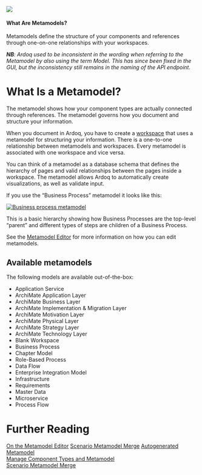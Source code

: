 ![](Business%20stuff/Business%20Strategy%20Stuff/Ardoq/Meta%20Model/1.%20High%20Level%20Metamodel%20Concepts/attachments/Pasted%20image%2020231101132454.png)
#### What Are Metamodels?

Metamodels define the structure of your components and references through one-on-one relationships with your workspaces.

**_NB_**_: Ardoq used to be inconsistent in the wording when referring to the Metamodel by also using the term Model. This has since been fixed in the GUI, but the inconsistency still remains in the naming of the API endpoint._

# What Is a Metamodel?

The metamodel shows how your component types are actually connected through references. The metamodel governs how you document and structure your information.

When you document in Ardoq, you have to create a [workspace](https://help.ardoq.com/en/articles/44160-what-is-a-workspace) that uses a metamodel for structuring your information. There is a one-to-one relationship between metamodels and workspaces. Every metamodel is associated with one workspace and vice versa.

You can think of a metamodel as a database schema that defines the hierarchy of pages and valid relationships between the pages inside a workspace. The metamodel allows Ardoq to automatically create visualizations, as well as validate input.

If you use the “Business Process” metamodel it looks like this:

[![Business process metamodel](https://ardoq-d6cb2423c4b1.intercom-attachments.eu/i/o/1791419/df7e7cab9969225f46b3099e/Screenshot%2B2021-03-16%2Bat%2B12.57.44.png-expires%3D1619725587-signature%3Dc6c8279fbbbc9d4459612d7852a22e09d9a482dced8cdd68e3235cdefdc3630c)](https://ardoq-d6cb2423c4b1.intercom-attachments.eu/i/o/1791419/df7e7cab9969225f46b3099e/Screenshot%2B2021-03-16%2Bat%2B12.57.44.png-expires%3D1619725587-signature%3Dc6c8279fbbbc9d4459612d7852a22e09d9a482dced8cdd68e3235cdefdc3630c)

This is a basic hierarchy showing how Business Processes are the top-level “parent” and different types of steps are children of a Business Process.

See the [Metamodel Editor](https://help.ardoq.com/en/articles/44143-how-to-edit-a-metamodel) for more information on how you can edit metamodels.

## Available metamodels

The following models are available out-of-the-box:

- Application Service
- ArchiMate Application Layer
- ArchiMate Business Layer
- ArchiMate Implementation & Migration Layer
- ArchiMate Motivation Layer
- ArchiMate Physical Layer
- ArchiMate Strategy Layer
- ArchiMate Technology Layer
- Blank Workspace
- Business Process
- Chapter Model
- Role-Based Process
- Data Flow
- Enterprise Integration Model
- Infrastructure
- Requirements
- Master Data
- Microservice
- Process Flow

# Further Reading

[On the Metamodel Editor](https://help.ardoq.com/en/articles/44143-how-to-edit-a-metamodel)
[Scenario Metamodel Merge](https://help.ardoq.com/en/articles/44029-how-to-update-your-scenarios-metamodel-with-your-mainline-metamodel)
[Autogenerated Metamodel](https://help.ardoq.com/en/articles/44060-autogenerated-metamodel)  
​[Manage Component Types and Metamodel](https://help.ardoq.com/en/articles/44068-manage-component-types-and-metamodel)  
​[Scenario Metamodel Merge](https://help.ardoq.com/en/articles/44029-how-to-update-your-scenarios-metamodel-with-your-mainline-metamodel)


